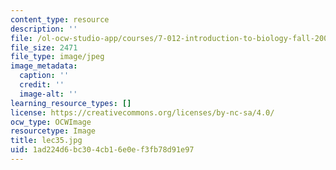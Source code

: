 ```yaml
---
content_type: resource
description: ''
file: /ol-ocw-studio-app/courses/7-012-introduction-to-biology-fall-2004/1ad224d6bc304cb16e0ef3fb78d91e97_lec35.jpg
file_size: 2471
file_type: image/jpeg
image_metadata:
  caption: ''
  credit: ''
  image-alt: ''
learning_resource_types: []
license: https://creativecommons.org/licenses/by-nc-sa/4.0/
ocw_type: OCWImage
resourcetype: Image
title: lec35.jpg
uid: 1ad224d6-bc30-4cb1-6e0e-f3fb78d91e97
---
```

